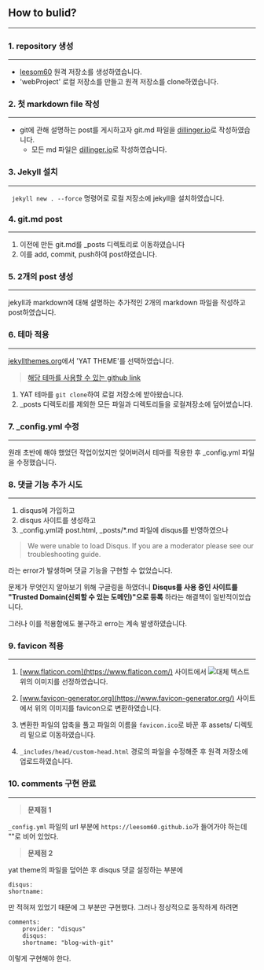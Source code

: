 ## **How to bulid?**
---

### 1. repository 생성
---
- [leesom60](https://leesom60.github.io/) 원격 저장소를 생성하였습니다. 
- 'webProject' 로컬 저장소를 만들고 원격 저장소를 clone하였습니다.

### 2. 첫 markdown file 작성
---
- git에 관해 설명하는 post를 게시하고자 git.md 파일을 [dillinger.io](dillinger.io)로 작성하였습니다. 
    - 모든 md 파일은 [dillinger.io](dillinger.io)로 작성하였습니다. 

### 3. Jekyll 설치
---
``` jekyll new . --force``` 명령어로 로컬 저장소에 jekyll을 설치하였습니다.

### 4. git.md post
---
1) 이전에 만든 git.md를 _posts 디렉토리로 이동하였습니다 
2) 이를 add, commit, push하여 post하였습니다.

### 5. 2개의 post 생성
---
jekyll과 markdown에 대해 설명하는 추가적인 2개의 markdown 파일을 작성하고 post하였습니다.

### 6. 테마 적용
---
[jekyllthemes.org](http://jekyllthemes.org/)에서 'YAT THEME'를 선택하였습니다.
> [해당 테마를 사용할 수 있는 github link](https://github.com/jeffreytse/jekyll-theme-yat/)  

1. YAT 테마를 ```git clone```하여 로컬 저장소에 받아왔습니다.
2. _posts 디렉토리를 제외한 모든 파일과 디렉토리들을 로컬저장소에 덮어썼습니다.

### 7. _config.yml 수정
---
원래 초반에 해야 했었던 작업이었지만 잊어버려서 테마를 적용한 후 _config.yml 파일을 수정했습니다. 

### 8. 댓글 기능 추가 시도
---
1. disqus에 가입하고 
2. disqus 사이트를 생성하고
3. _config.yml과 post.html, _posts/*.md 파일에 disqus를 반영하였으나

> We were unable to load Disqus. If you are a moderator please see our troubleshooting guide.

라는 error가 발생하며 댓글 기능을 구현할 수 없었습니다. 

문제가 무엇인지 알아보기 위해 구글링을 하였더니 
**Disqus를 사용 중인 사이트를 "Trusted Domain(신뢰할 수 있는 도메인)"으로 등록**
하라는 해결책이 일반적이었습니다.

그러나 이를 적용함에도 불구하고 erro는 계속 발생하였습니다.

### 9. favicon 적용
---
1. [www.flaticon.com](https://www.flaticon.com/) 사이트에서 ![대체 텍스트](https://cdn-icons-png.flaticon.com/512/49/49046.png) 
위의 이미지를 선정하였습니다.

2. [www.favicon-generator.org](https://www.favicon-generator.org/) 사이트에서 위의 이미지를 favicon으로 변환하였습니다.
3. 변환한 파일의 압축을 풀고 파일의 이름을 ```favicon.ico```로 바꾼 후 assets/ 디렉토리 밑으로 이동하였습니다.
4. ```_includes/head/custom-head.html``` 경로의 파일을 수정해준 후 원격 저장소에 업로드하였습니다.

### 10. comments 구현 완료
---

> **문제점 1**

```_config.yml``` 파일의 url 부분에 ```https://leesom60.github.io```가 들어가야 하는데 ""로 비어 있었다.

> **문제점 2**

yat theme의 파일을 덮어쓴 후 disqus 댓글 설정하는 부분에
```
disqus:
shortname: 
```
만 적혀져 있었기 때문에 그 부분만 구현했다. 그러나 정상적으로 동작하게 하려면
```
comments:
    provider: "disqus"
    disqus:
    shortname: "blog-with-git"
```
이렇게 구현해야 한다.
